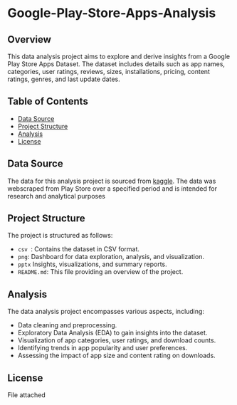 # Google-Play-Store-Apps-Analysis

## Overview
This data analysis project aims to explore and derive insights from a Google Play Store Apps Dataset. The dataset includes details such as app names, categories, user ratings, reviews, sizes, installations, pricing, content ratings, genres, and last update dates. 

## Table of Contents
- [Data Source](#data-source)
- [Project Structure](#project-structure)
- [Analysis](#analysis)
- [License](#license)

## Data Source
The data for this analysis project is sourced from [kaggle](https://www.kaggle.com/datasets/lava18/google-play-store-apps). The data was webscraped from Play Store over a specified period and is intended for research and analytical purposes

## Project Structure
The project is structured as follows:

- `csv `: Contains the dataset in CSV format.
- `png`: Dashboard for data exploration, analysis, and visualization.
- `pptx` Insights, visualizations, and summary reports.
- `README.md`: This file providing an overview of the project.

## Analysis
The data analysis project encompasses various aspects, including:

- Data cleaning and preprocessing.
- Exploratory Data Analysis (EDA) to gain insights into the dataset.
- Visualization of app categories, user ratings, and download counts.
- Identifying trends in app popularity and user preferences.
- Assessing the impact of app size and content rating on downloads.

## License
File attached
